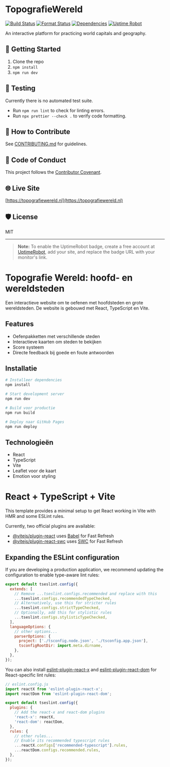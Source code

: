 # TopografieWereld

[![Build Status](https://github.com/<your-username>/<your-repo>/actions/workflows/test.yml/badge.svg)](https://github.com/<your-username>/<your-repo>/actions/workflows/test.yml)
[![Format Status](https://github.com/<your-username>/<your-repo>/actions/workflows/format.yml/badge.svg)](https://github.com/<your-username>/<your-repo>/actions/workflows/format.yml)
[![Dependencies](https://img.shields.io/librariesio/github/<your-username>/<your-repo>)](https://libraries.io/github/<your-username>/<your-repo>)
[![Uptime Robot](https://img.shields.io/badge/uptime-monitoring-lightgrey?logo=uptimerobot)](https://uptimerobot.com/)

An interactive platform for practicing world capitals and geography.

## 🚀 Getting Started

1. Clone the repo
2. `npm install`
3. `npm run dev`

## 🧪 Testing

Currently there is no automated test suite.

- Run `npm run lint` to check for linting errors.
- Run `npx prettier --check .` to verify code formatting.

## 🤝 How to Contribute

See [CONTRIBUTING.md](CONTRIBUTING.md) for guidelines.

## 📜 Code of Conduct

This project follows the [Contributor Covenant](CODE_OF_CONDUCT.md).

## 🌐 Live Site

[https://topografiewereld.nl](https://topografiewereld.nl)

## 🛡️ License

MIT

---

> **Note:** To enable the UptimeRobot badge, create a free account at [UptimeRobot](https://uptimerobot.com/), add your site, and replace the badge URL with your monitor's link.

# Topografie Wereld: hoofd- en wereldsteden

Een interactieve website om te oefenen met hoofdsteden en grote wereldsteden. De website is gebouwd met React, TypeScript en Vite.

## Features

- Oefenpakketten met verschillende steden
- Interactieve kaarten om steden te bekijken
- Score systeem
- Directe feedback bij goede en foute antwoorden

## Installatie

```bash
# Installeer dependencies
npm install

# Start development server
npm run dev

# Build voor productie
npm run build

# Deploy naar GitHub Pages
npm run deploy
```

## Technologieën

- React
- TypeScript
- Vite
- Leaflet voor de kaart
- Emotion voor styling

# React + TypeScript + Vite

This template provides a minimal setup to get React working in Vite with HMR and some ESLint rules.

Currently, two official plugins are available:

- [@vitejs/plugin-react](https://github.com/vitejs/vite-plugin-react/blob/main/packages/plugin-react) uses [Babel](https://babeljs.io/) for Fast Refresh
- [@vitejs/plugin-react-swc](https://github.com/vitejs/vite-plugin-react/blob/main/packages/plugin-react-swc) uses [SWC](https://swc.rs/) for Fast Refresh

## Expanding the ESLint configuration

If you are developing a production application, we recommend updating the configuration to enable type-aware lint rules:

```js
export default tseslint.config({
  extends: [
    // Remove ...tseslint.configs.recommended and replace with this
    ...tseslint.configs.recommendedTypeChecked,
    // Alternatively, use this for stricter rules
    ...tseslint.configs.strictTypeChecked,
    // Optionally, add this for stylistic rules
    ...tseslint.configs.stylisticTypeChecked,
  ],
  languageOptions: {
    // other options...
    parserOptions: {
      project: ['./tsconfig.node.json', './tsconfig.app.json'],
      tsconfigRootDir: import.meta.dirname,
    },
  },
});
```

You can also install [eslint-plugin-react-x](https://github.com/Rel1cx/eslint-react/tree/main/packages/plugins/eslint-plugin-react-x) and [eslint-plugin-react-dom](https://github.com/Rel1cx/eslint-react/tree/main/packages/plugins/eslint-plugin-react-dom) for React-specific lint rules:

```js
// eslint.config.js
import reactX from 'eslint-plugin-react-x';
import reactDom from 'eslint-plugin-react-dom';

export default tseslint.config({
  plugins: {
    // Add the react-x and react-dom plugins
    'react-x': reactX,
    'react-dom': reactDom,
  },
  rules: {
    // other rules...
    // Enable its recommended typescript rules
    ...reactX.configs['recommended-typescript'].rules,
    ...reactDom.configs.recommended.rules,
  },
});
```
